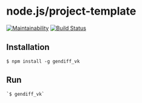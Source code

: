 # node.js/project-template
[![Maintainability](https://api.codeclimate.com/v1/badges/a99a88d28ad37a79dbf6/maintainability)](https://codeclimate.com/github/codeclimate/codeclimate/maintainability)
[![Build Status](https://travis-ci.org/vlkudinov/project-lvl2-s233.svg?branch=master)](https://travis-ci.org/vlkudinov/project-lvl2-s233)

## Installation
 `$ npm install -g gendiff_vk`

## Run
	`$ gendiff_vk`
